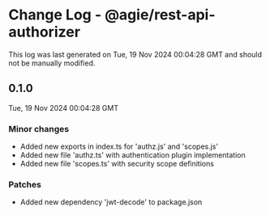 # Change Log - @agie/rest-api-authorizer

This log was last generated on Tue, 19 Nov 2024 00:04:28 GMT and should not be manually modified.

## 0.1.0
Tue, 19 Nov 2024 00:04:28 GMT

### Minor changes

- Added new exports in index.ts for 'authz.js' and 'scopes.js'
- Added new file 'authz.ts' with authentication plugin implementation
- Added new file 'scopes.ts' with security scope definitions

### Patches

- Added new dependency 'jwt-decode' to package.json

